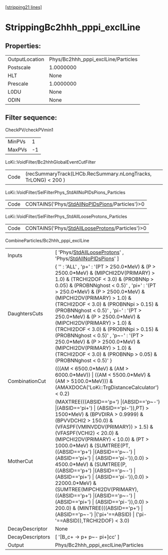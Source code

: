 [[stripping21 lines]](./stripping21-index)

# StrippingBc2hhh_pppi_exclLine

## Properties:

|                |                                     |
|----------------|-------------------------------------|
| OutputLocation | Phys/Bc2hhh_pppi_exclLine/Particles |
| Postscale      | 1.0000000                           |
| HLT            | None                                |
| Prescale       | 1.0000000                           |
| L0DU           | None                                |
| ODIN           | None                                |

## Filter sequence:

CheckPV/checkPVmin1

|        |     |
|--------|-----|
| MinPVs | 1   |
| MaxPVs | -1  |

LoKi::VoidFilter/Bc2hhhGlobalEventCutFilter

|      |                                                                |
|------|----------------------------------------------------------------|
| Code | (recSummaryTrack(LHCb.RecSummary.nLongTracks, TrLONG) \< 200 ) |

LoKi::VoidFilter/SelFilterPhys_StdAllNoPIDsPions_Particles

|      |                                                                                                    |
|------|----------------------------------------------------------------------------------------------------|
| Code | CONTAINS('Phys/[StdAllNoPIDsPions](./stripping21-commonparticles-stdallnopidspions)/Particles')\>0 |

LoKi::VoidFilter/SelFilterPhys_StdAllLooseProtons_Particles

|      |                                                                                                      |
|------|------------------------------------------------------------------------------------------------------|
| Code | CONTAINS('Phys/[StdAllLooseProtons](./stripping21-commonparticles-stdalllooseprotons)/Particles')\>0 |

CombineParticles/Bc2hhh_pppi_exclLine

|                  |                                                                                                                                                                                                                                                                                                                                                                                                                                                                                                                                                                                                                                                                                                  |
|------------------|--------------------------------------------------------------------------------------------------------------------------------------------------------------------------------------------------------------------------------------------------------------------------------------------------------------------------------------------------------------------------------------------------------------------------------------------------------------------------------------------------------------------------------------------------------------------------------------------------------------------------------------------------------------------------------------------------|
| Inputs           | [ 'Phys/[StdAllLooseProtons](./stripping21-commonparticles-stdalllooseprotons)' , 'Phys/[StdAllNoPIDsPions](./stripping21-commonparticles-stdallnopidspions)' ]                                                                                                                                                                                                                                                                                                                                                                                                                                                                                                                                |
| DaughtersCuts    | { '' : 'ALL' , 'p+' : '(PT \> 250.0\*MeV) & (P \> 2500.0\*MeV) & (MIPCHI2DV(PRIMARY) \> 1.0) & (TRCHI2DOF \< 3.0) & (PROBNNp \> 0.05) & (PROBNNghost \< 0.5)' , 'pi+' : '(PT \> 250.0\*MeV) & (P \> 2500.0\*MeV) & (MIPCHI2DV(PRIMARY) \> 1.0) & (TRCHI2DOF \< 3.0) & (PROBNNpi \> 0.15) & (PROBNNghost \< 0.5)' , 'pi-' : '(PT \> 250.0\*MeV) & (P \> 2500.0\*MeV) & (MIPCHI2DV(PRIMARY) \> 1.0) & (TRCHI2DOF \< 3.0) & (PROBNNpi \> 0.15) & (PROBNNghost \< 0.5)' , 'p~-' : '(PT \> 250.0\*MeV) & (P \> 2500.0\*MeV) & (MIPCHI2DV(PRIMARY) \> 1.0) & (TRCHI2DOF \< 3.0) & (PROBNNp \> 0.05) & (PROBNNghost \< 0.5)' }                                                                          |
| CombinationCut   | (((AM \< 6500.0\*MeV) & (AM \> 6000.0\*MeV)) \| ((AM \< 5500.0\*MeV) & (AM \> 5100.0\*MeV))) & (AMAXDOCA('LoKi::TrgDistanceCalculator') \< 0.2)                                                                                                                                                                                                                                                                                                                                                                                                                                                                                                                                                  |
| MotherCut        | (MAXTREE(((ABSID=='p+') \|(ABSID=='p~-') \|(ABSID=='pi+') \| (ABSID=='pi-')),PT) \> 1500\*MeV) & (BPVDIRA \> 0.9999) & (BPVVDCHI2 \> 150.0) & (VFASPF(VMINVDDV(PRIMARY)) \> 1.5) & (VFASPF(VCHI2) \< 20.0) & (MIPCHI2DV(PRIMARY) \< 10.0) & (PT \> 1000.0\*MeV) & (SUMTREE(PT,((ABSID=='p+') \|(ABSID=='p~-') \|(ABSID=='pi+') \| (ABSID=='pi-')),0.0) \> 4500.0\*MeV) & (SUMTREE(P,((ABSID=='p+') \|(ABSID=='p~-') \|(ABSID=='pi+') \| (ABSID=='pi-')),0.0) \> 22000.0\*MeV) & (SUMTREE(MIPCHI2DV(PRIMARY),((ABSID=='p+') \|(ABSID=='p~-') \|(ABSID=='pi+') \| (ABSID=='pi-')),0.0) \> 200.0) & (MINTREE(((ABSID=='p+') \|(ABSID=='p~-') \|('pi+'==ABSID) \| ('pi-'==ABSID)),TRCHI2DOF) \< 3.0) |
| DecayDescriptor  | None                                                                                                                                                                                                                                                                                                                                                                                                                                                                                                                                                                                                                                                                                             |
| DecayDescriptors | [ '[B_c+ -\> p+ p~- pi+]cc' ]                                                                                                                                                                                                                                                                                                                                                                                                                                                                                                                                                                                                                                                                |
| Output           | Phys/Bc2hhh_pppi_exclLine/Particles                                                                                                                                                                                                                                                                                                                                                                                                                                                                                                                                                                                                                                                              |
